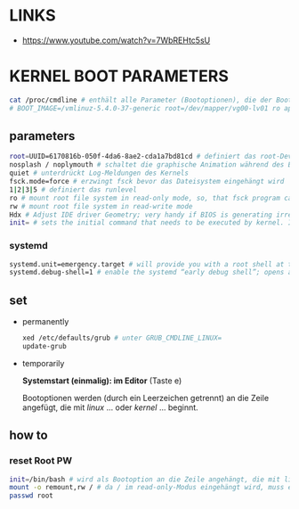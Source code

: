 # LINKS

- https://www.youtube.com/watch?v=7WbREHtc5sU

# KERNEL BOOT PARAMETERS

```sh
cat /proc/cmdline # enthält alle Parameter (Bootoptionen), die der Bootloader dem Kernel übergeben hat.
# BOOT_IMAGE=/vmlinuz-5.4.0-37-generic root=/dev/mapper/vg00-lv01 ro apparmor=0
```

## parameters

```sh
root=UUID=6170816b-050f-4da6-8ae2-cda1a7bd81cd # definiert das root-Device (root=UUID oder root=/dev/...)
nosplash / noplymouth # schaltet die graphische Animation während des Bootvorgangs ab
quiet # unterdrückt Log-Meldungen des Kernels
fsck.mode=force # erzwingt fsck bevor das Dateisystem eingehängt wird
1|2|3|5 # definiert das runlevel
ro # mount root file system in read-only mode, so, that fsck program can perform a file system scan
rw # mount root file system in read-write mode
Hdx # Adjust IDE driver Geometry; very handy if BIOS is generating irrelevant and incorrect Information.
init= # sets the initial command that needs to be executed by kernel. If ‘init‘ is not set, it searches for the ‘init‘ in the following respective locations before the kernel lands into panic mode: /sbin/init, /etc/init, /bin/init, /bin/sh
```

### systemd

```sh
systemd.unit=emergency.target # will provide you with a root shell at the earliest possible point. However, this is done before mounting the root file system with read-write permissions.
systemd.debug-shell=1 # enable the systemd “early debug shell”; opens a root login shell on tty9 very early in the boot process
```



## set

* permanently

  ```sh
  xed /etc/defaults/grub # unter GRUB_CMDLINE_LINUX=
  update-grub
  ```

* temporarily

  **Systemstart (einmalig): im Editor** (Taste e)

  Bootoptionen werden (durch ein Leerzeichen getrennt) an die Zeile angefügt, die mit *linux* ... oder *kernel* ... beginnt.

## how to

### reset Root PW

```sh
init=/bin/bash # wird als Bootoption an die Zeile angehängt, die mit linux startet; statt systemd/init wird die Shell (ohne Passwortabfrage) gestartet
mount -o remount,rw / # da / im read-only-Modus eingehängt wird, muss es neu gemountet werden
passwd root
```
